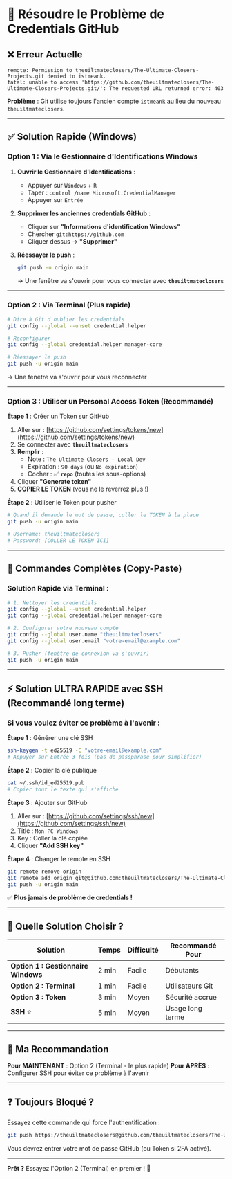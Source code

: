 # 🔐 Résoudre le Problème de Credentials GitHub

## ❌ Erreur Actuelle

```
remote: Permission to theuiltmateclosers/The-Ultimate-Closers-Projects.git denied to istmeank.
fatal: unable to access 'https://github.com/theuiltmateclosers/The-Ultimate-Closers-Projects.git/': The requested URL returned error: 403
```

**Problème** : Git utilise toujours l'ancien compte `istmeank` au lieu du nouveau `theuiltmateclosers`.

---

## ✅ Solution Rapide (Windows)

### Option 1 : Via le Gestionnaire d'Identifications Windows

1. **Ouvrir le Gestionnaire d'Identifications** :

   - Appuyer sur `Windows` + `R`
   - Taper : `control /name Microsoft.CredentialManager`
   - Appuyer sur `Entrée`

2. **Supprimer les anciennes credentials GitHub** :

   - Cliquer sur **"Informations d'identification Windows"**
   - Chercher `git:https://github.com`
   - Cliquer dessus → **"Supprimer"**

3. **Réessayer le push** :

   ```bash
   git push -u origin main
   ```

   → Une fenêtre va s'ouvrir pour vous connecter avec **`theuiltmateclosers`**

---

### Option 2 : Via Terminal (Plus rapide)

```bash
# Dire à Git d'oublier les credentials
git config --global --unset credential.helper

# Reconfigurer
git config --global credential.helper manager-core

# Réessayer le push
git push -u origin main
```

→ Une fenêtre va s'ouvrir pour vous reconnecter

---

### Option 3 : Utiliser un Personal Access Token (Recommandé)

**Étape 1** : Créer un Token sur GitHub

1. Aller sur : [https://github.com/settings/tokens/new](https://github.com/settings/tokens/new)
2. Se connecter avec **`theuiltmateclosers`**
3. **Remplir** :
   - Note : `The Ultimate Closers - Local Dev`
   - Expiration : `90 days` (ou `No expiration`)
   - Cocher : ✅ **`repo`** (toutes les sous-options)
4. Cliquer **"Generate token"**
5. **COPIER LE TOKEN** (vous ne le reverrez plus !)

**Étape 2** : Utiliser le Token pour pusher

```bash
# Quand il demande le mot de passe, coller le TOKEN à la place
git push -u origin main

# Username: theuiltmateclosers
# Password: [COLLER LE TOKEN ICI]
```

---

## 🚀 Commandes Complètes (Copy-Paste)

### Solution Rapide via Terminal :

```bash
# 1. Nettoyer les credentials
git config --global --unset credential.helper
git config --global credential.helper manager-core

# 2. Configurer votre nouveau compte
git config --global user.name "theuiltmateclosers"
git config --global user.email "votre-email@example.com"

# 3. Pusher (fenêtre de connexion va s'ouvrir)
git push -u origin main
```

---

## ⚡ Solution ULTRA RAPIDE avec SSH (Recommandé long terme)

### Si vous voulez éviter ce problème à l'avenir :

**Étape 1** : Générer une clé SSH

```bash
ssh-keygen -t ed25519 -C "votre-email@example.com"
# Appuyer sur Entrée 3 fois (pas de passphrase pour simplifier)
```

**Étape 2** : Copier la clé publique

```bash
cat ~/.ssh/id_ed25519.pub
# Copier tout le texte qui s'affiche
```

**Étape 3** : Ajouter sur GitHub

1. Aller sur : [https://github.com/settings/ssh/new](https://github.com/settings/ssh/new)
2. Title : `Mon PC Windows`
3. Key : Coller la clé copiée
4. Cliquer **"Add SSH key"**

**Étape 4** : Changer le remote en SSH

```bash
git remote remove origin
git remote add origin git@github.com:theuiltmateclosers/The-Ultimate-Closers-Projects.git
git push -u origin main
```

✅ **Plus jamais de problème de credentials !**

---

## 🎯 Quelle Solution Choisir ?

| Solution                            | Temps | Difficulté | Recommandé Pour  |
| ----------------------------------- | ----- | ---------- | ---------------- |
| **Option 1 : Gestionnaire Windows** | 2 min | Facile     | Débutants        |
| **Option 2 : Terminal**             | 1 min | Facile     | Utilisateurs Git |
| **Option 3 : Token**                | 3 min | Moyen      | Sécurité accrue  |
| **SSH** ⭐                          | 5 min | Moyen      | Usage long terme |

---

## 📝 Ma Recommandation

**Pour MAINTENANT** : Option 2 (Terminal - le plus rapide)
**Pour APRÈS** : Configurer SSH pour éviter ce problème à l'avenir

---

## ❓ Toujours Bloqué ?

Essayez cette commande qui force l'authentification :

```bash
git push https://theuiltmateclosers@github.com/theuiltmateclosers/The-Ultimate-Closers-Projects.git main
```

Vous devrez entrer votre mot de passe GitHub (ou Token si 2FA activé).

---

**Prêt ?** Essayez l'Option 2 (Terminal) en premier ! 🚀

